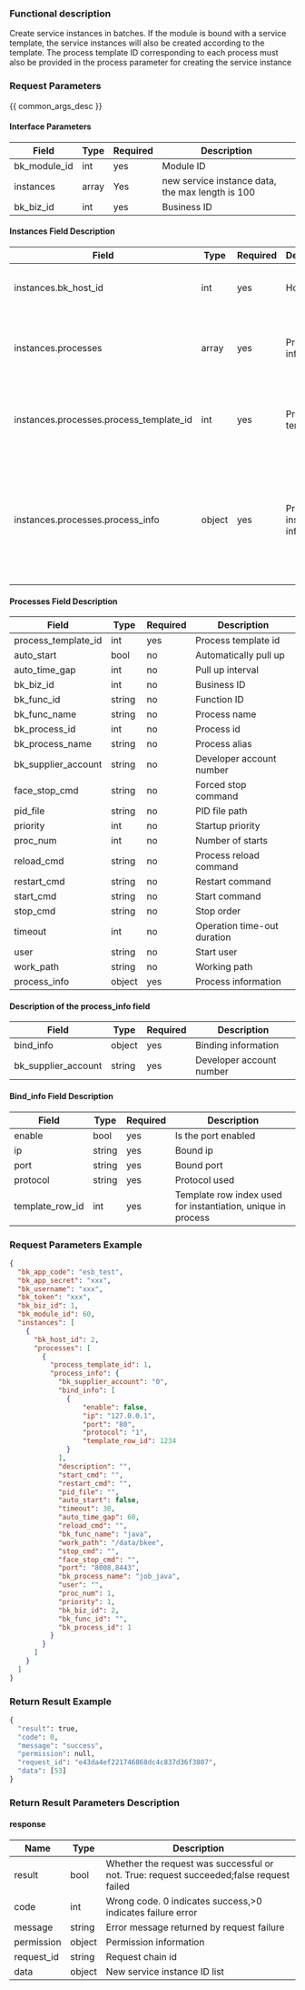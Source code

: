 ### Functional description

Create service instances in batches. If the module is bound with a service template, the service instances will also be created according to the template. The process template ID corresponding to each process must also be provided in the process parameter for creating the service instance

### Request Parameters

{{ common_args_desc }}

#### Interface Parameters

| Field                 | Type      | Required	   | Description                 |
|----------------------|------------|--------|-----------------------|
| bk_module_id         |  int  |yes   | Module ID|
| instances            | array  | Yes   | new service instance data, the max length is 100 |
| bk_biz_id            |  int  |yes   | Business ID |

#### Instances Field Description

| Field| Type| Required	   | Description| Description|
|---|---|---|---|---|
|instances.bk_host_id| int| yes | Host ID| Host ID of the service instance binding|
|instances.processes| array| yes | Process information| New process information under service instance|
|instances.processes.process_template_id| int| yes | Process template ID| Fill in 0 if the module is not bound to the service template|
|instances.processes.process_info| object| yes | Process instance information| If the process has a template bound to it, only fields in the template that are not locked are valid|

#### Processes Field Description
| Field| Type| Required	   | Description|
|---|---|---|---|
|process_template_id| int| yes | Process template id|
|auto_start| bool| no | Automatically pull up|
|auto_time_gap| int| no | Pull up interval|
|bk_biz_id| int| no | Business ID |
|bk_func_id| string| no | Function ID|
|bk_func_name| string| no | Process name|
|bk_process_id| int| no | Process id|
|bk_process_name| string| no | Process alias|
|bk_supplier_account| string| no | Developer account number|
|face_stop_cmd| string| no | Forced stop command|
|pid_file| string| no | PID file path|
|priority| int| no | Startup priority|
|proc_num| int| no | Number of starts|
|reload_cmd| string| no | Process reload command|
|restart_cmd| string| no | Restart command|
|start_cmd| string| no | Start command|
|stop_cmd| string| no | Stop order|
|timeout| int| no | Operation time-out duration|
|user| string| no | Start user|
|work_path| string| no | Working path|
|process_info| object| yes | Process information|

#### Description of the process_info field
| Field| Type| Required	   | Description|
|---|---|---|---|
|bind_info| object| yes | Binding information|
|bk_supplier_account| string| yes | Developer account number|

#### Bind_info Field Description
| Field| Type| Required	   | Description|
|---|---|---|---|
|enable| bool| yes | Is the port enabled|
|ip| string| yes | Bound ip|
|port| string| yes | Bound port|
|protocol| string| yes | Protocol used|
|template_row_id| int| yes | Template row index used for instantiation, unique in process|

### Request Parameters Example

```json
{
  "bk_app_code": "esb_test",
  "bk_app_secret": "xxx",
  "bk_username": "xxx",
  "bk_token": "xxx",
  "bk_biz_id": 1,
  "bk_module_id": 60,
  "instances": [
    {
      "bk_host_id": 2,
      "processes": [
        {
          "process_template_id": 1,
          "process_info": {
            "bk_supplier_account": "0",
            "bind_info": [
              {
                  "enable": false,
                  "ip": "127.0.0.1",
                  "port": "80",
                  "protocol": "1",
                  "template_row_id": 1234
              }
            ],
            "description": "",
            "start_cmd": "",
            "restart_cmd": "",
            "pid_file": "",
            "auto_start": false,
            "timeout": 30,
            "auto_time_gap": 60,
            "reload_cmd": "",
            "bk_func_name": "java",
            "work_path": "/data/bkee",
            "stop_cmd": "",
            "face_stop_cmd": "",
            "port": "8008,8443",
            "bk_process_name": "job_java",
            "user": "",
            "proc_num": 1,
            "priority": 1,
            "bk_biz_id": 2,
            "bk_func_id": "",
            "bk_process_id": 1
          }
        }
      ]
    }
  ]
}
```

### Return Result Example

```python
{
  "result": true,
  "code": 0,
  "message": "success",
  "permission": null,
  "request_id": "e43da4ef221746868dc4c837d36f3807",
  "data": [53]
}
```

### Return Result Parameters Description

#### response

| Name| Type| Description|
|---|---|---|
| result | bool |Whether the request was successful or not. True: request succeeded;false request failed|
| code | int |Wrong code. 0 indicates success,>0 indicates failure error|
| message | string |Error message returned by request failure|
| permission    |  object |Permission information    |
| request_id    |  string |Request chain id    |
| data | object |New service instance ID list|

